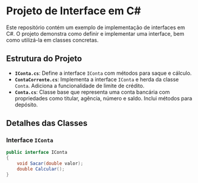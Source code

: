 # Projeto de Interface em C#

Este repositório contém um exemplo de implementação de interfaces em C#. O projeto demonstra como definir e implementar uma interface, bem como utilizá-la em classes concretas.

## Estrutura do Projeto

- **`IConta.cs`**: Define a interface `IConta` com métodos para saque e cálculo.
- **`ContaCorrente.cs`**: Implementa a interface `IConta` e herda da classe `Conta`. Adiciona a funcionalidade de limite de crédito.
- **`Conta.cs`**: Classe base que representa uma conta bancária com propriedades como titular, agência, número e saldo. Inclui métodos para depósito.

## Detalhes das Classes

### Interface `IConta`

```csharp
public interface IConta
{
    void Sacar(double valor);
    double Calcular();
}